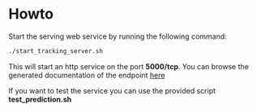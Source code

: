 # Howto

Start the serving web service by running the following command:

```bash
./start_tracking_server.sh
```

This will start an http service on the port **5000/tcp**. You can browse the generated documentation of the endpoint [here](http://localhost:5000/docs)

If you want to test the service you can use the provided script **test_prediction.sh**
